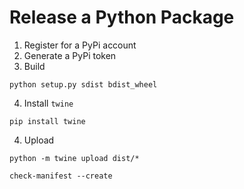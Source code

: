 # Release a Python Package

1. Register for a PyPi account
2. Generate a PyPi token
3. Build
```
python setup.py sdist bdist_wheel
```
4. Install `twine`
```
pip install twine
```
4. Upload
```
python -m twine upload dist/*
```


```
check-manifest --create
```
